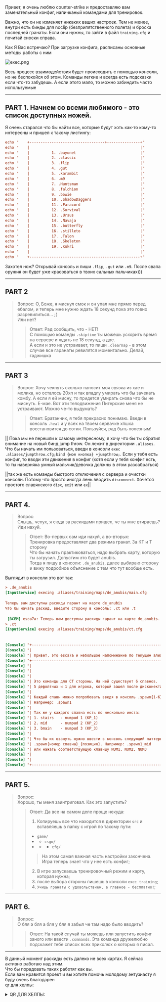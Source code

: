 Привет, я очень люблю counter-strike и предоставляю вам замечательный конфиг,
напичканый командами для тренировок.

Важно, что он не изменяет никаких ваших настроек. 
Тем не менее, внутри есть бинды для noclip (безприпятственного полета) и броска последней гранаты.
Если они нужны, то зайти в файл `training.cfg` и почитай сноски справа.

Как Я Вас встречаю?
При загрузке конфига, расписаны основные методы работы с ним

![exec.png](doc/exec.png)

Весь процесс взаимодействия будет происходить с помощью консоли, но не беспокойся об этом. 
Команды легкие и всегда есть подсказки если что-то забудешь. А если этого мало, то можно забиндить часто используемые

---

## PART 1. Начнем со всеми любимого - это список доступных ножей. 
Я очень старался что бы найти все, которые будут хоть как-то кому-то интересны и пришел к такому листингу:
```cfg
echo '    +----------------------------------+---------------+'
echo '    |                                                  |'
echo '    |          1. .bayonet                             |'
echo '    |          2. .classic                             |'
echo '    |          3. .flip                                |'
echo '    |          4. .gut                                 |'
echo '    |          5. .karambit                            |'
echo '    |          6. .m9                                  |'
echo '    |          7. .Huntsman                            |'
echo '    |          8. .falchion                            |'
echo '    |          9. .bowie                               |'
echo '    |          10. .ShadowDaggers                      |'
echo '    |          11. .Paracord                           |'
echo '    |          12. .Survival                           |'
echo '    |          13. .Ursus                              |'
echo '    |          14. .Navaja                             |'
echo '    |          15. .butterfly                          |'
echo '    |          16. .stilleto                           |'
echo '    |          17. .Talon                              |'
echo '    |          18. .Skeleton                           |'
echo '    |          19. .Kukri                              |'
echo '    |                                                  |'
echo '    +--------------------------------------------------+'
```

Захотел нож? Открывай консоль и пиши `.flip`, `.gut` или `.m9`. 
После свапа оружия он будет уже красоваться в твоих сальных пальчиках)))

---

## PART 2
> Вопрос:
> О, Боже, я миснул смок и он упал мне прямо перед ебалом, и теперь мне нужно ждать 18 секунд пока это говно разревилиться... ;(  
> Или нет?
> > Ответ: Рад сообщить, что - НЕТ!  
> > С помощью команды `.skiptime` ты можешь ускорить время на сервере и ждать не 18 секунд, а две.  
> > А если и это не устраивает, то пиши `.clearmap` - в этом случае все гаранаты ревилятся моментально. Делай, гаджишка 

---
## PART 3
> Вопрос: 
> Хочу чекнуть сколько наносит моя связка из хае и молика, но осталось 20хп и так впадлу умирать что бы зачекать комбу. 
> А если я ей мисну, то придется умирать снова что бы не миснуть. 
> Е-мае. Вот эти телодвижения Питерские меня не устраивают. Можно че-то выдумать?
> >Ответ:
> Братанчик, я тебя прекрасно понимаю. Введи в консоль `.heal` и у всех на твоем сервачке хпшка восстановится до сотки. 
Пользуйся, рад быть полезным!

|| Пока мы не перешли к самому интересному, я хочу что бы ты обратил внимание на новый бинд jump throw. Он лежит в директории `.aliases`. 
Что бы начать им пользоваться, введи в консоли `exec .aliases/jumpthrow.cfg;bind {моя кнопка} +jumpthrow;`. 
Если у тебя есть конфиг, то вводи эти движения в конфиг (хотя если у тебя конфиг есть, то ты наверняка умный мальчик/девочка должны в этом разоабраться)

||так же есть команды быстрого отключения с сервера и очистки консоли. Потому что просто иногда лень вводить `disconnect`. Хочется простого славянского `disc`, `exit` или `ex`||

---

## PART 4. 
> Вопрос:  
> Слышь, чепух, я сюда за раскидами пришел, че ты мне втираешь? Иди нахуй.
> > Ответ:
> > Во-первых сам иди нахуй, а во-вторых:  
> > Тренировка предоставляет два режима гранат. За КТ и Т сторону  
Что бы начать практиковаться, надо выбрать карту, которую ты загрузил. Допустим это будет anubis.  
Тогда я пишу в консоли: `.de_anubis`, далее выбираю сторону и вижу подробное объяснение с тем что тут вообще есть.

Выглядит в консоли это вот так:
```cfg
> .de_anubis
[InputService] execing .aliases/training/maps/de_anubis/main.cfg
 
Теперь вам доступны раскиды гарант на карте de_anubis
Что бы начать раскид, введите сторону в консоль: .ct или .t
 
 [ВСЕМ] esca7a: Теперь вам доступны раскиды гарант на карте de_anubis. Что бы начать раскид, введите сторону в консоль: .ct или .t
> .ct
[InputService] execing .aliases/training/maps/de_anubis/ct.cfg
 

[Console] "+-----------------------------------------------------------------+"
[Console] "|                                                                 |"
[Console] "| Привет, это esca7a и небольшое напоминание по текущим алиасам   |"
[Console] "+-----------------------------------------------------------------+"
[Console] "|                                                                  \"
[Console] "|                                                                   \"
[Console] "|                                                                    \"
[Console] "| Это команды для CT стороны. На ней существует 6 спавнов.            \"
[Console] "| 5 дефолтных и 1 для игрока, который зашел после дисконекта.         |"
[Console] "|                                                                     |"
[Console] "| Каждый спавн можно попробовать введя в консоль .spawn{1-6}          |"
[Console] "| Например: .spawn1                                                   |"
[Console] "|                                                                     |"
[Console] "| Так же у каждого спавна есть по несколько инста:                    |"
[Console] "| 1. stairs   - numpud 1 (KP_1)                                       |"
[Console] "| 2. mid      - numpud 2 (KP_2)                                       |"
[Console] "| 3. bmain    - numpud 3 (KP_3)                                       |"
[Console] "|                                                                     |"
[Console] "| Что бы их юзануть нужно ввести в консоль следующий паттерн:         |"
[Console] "| .spawn{номер спавна}_{позиция}. Например: .spawn1_mid               |"
[Console] "| или нажать соответствующую клавишу NUM1, NUM2, NUM3                 |"
[Console] "|                                                                     |"
[Console] "|                                                                     |"
[Console] "+---------------------------------------------------------------------+"
```

---

## PART 5. 
> Вопрос:  
> Хорошо, ты меня заинтриговал. Как это запустить?
> > Ответ: Да все на самом деле проще некуда:
> > 1. Копируешь все что находится в директории `src` и вставляешь в папку с игрой по такому пути:  
> > - `game/`
> > - - `csgo/`
> > - - - `cfg/`  
> > > На этом самая важная часть настройки закончена. Игра теперь знает что у нее есть конфиг;  
> > 2. В игре запускаешь тренировочный режим и карту, которая нужна;
> > 3. после выбора стороны пишешь в консоли `exec training`;  
> > 4. `Учишь гранаты с удовольствием, а главное - бесплатно!`;
---

## PART 6. 
> Вопрос:  
> О бля э бля а бля у бля я забыл че там надо было вводить? 
> > Ответ: На такой случай ты можешь или запустить конфиг заного или ввести `.commands`. 
Эта команда дружелюбно подскажет тебе список всех приколюх о которых я писал. 

---

В данный момент раскиды есть далеко не всех картах. Я сейчас активно работаю над этим.  
Что бы порадовать таких работяг как вы.  
Если вам нравится проект и вы хотите помочь молодому энтузиасту я буду очень благодарен  
 qr для хелпы: 
<details>
    <summary> QR ДЛЯ ХЕЛПЫ: </summary>
        ![qr-transfer.jpg](doc/qr-transfer.jpg)
</details>


